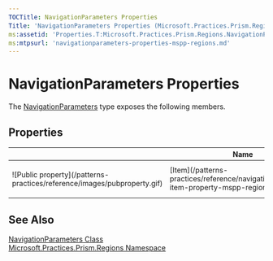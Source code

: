 ```yaml
---
TOCTitle: NavigationParameters Properties
Title: 'NavigationParameters Properties (Microsoft.Practices.Prism.Regions)'
ms:assetid: 'Properties.T:Microsoft.Practices.Prism.Regions.NavigationParameters'
ms:mtpsurl: 'navigationparameters-properties-mspp-regions.md'
---
```



# NavigationParameters Properties

The [NavigationParameters](/patterns-practices/reference/navigationparameters-class-mspp-regions) type exposes the following members.

## Properties

<table>
<thead>
<tr class="header">
<th> </th>
<th>Name</th>
<th>Description</th>
</tr>
</thead>
<tbody>
<tr class="odd">

<td>![Public property](/patterns-practices/reference/images/pubproperty.gif)</td>

<td>[Item](/patterns-practices/reference/navigationparameters-item-property-mspp-regions
)</td>
<td><div class="summary">
Gets the [String](http://msdn.microsoft.com/en-us/library/s1wwdcbf) with the specified key.
</div></td>
</tr>
</tbody>
</table>

## See Also

[NavigationParameters Class](/patterns-practices/reference/navigationparameters-class-mspp-regions)<br/>
[Microsoft.Practices.Prism.Regions Namespace](/patterns-practices/reference/mspp-regions-namespace)<br/>